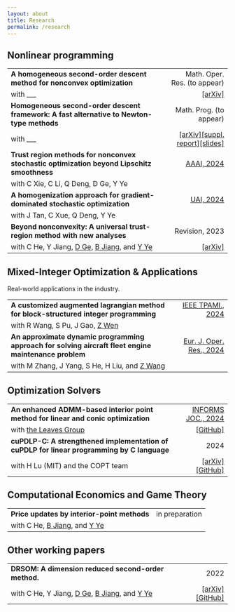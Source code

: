```yaml
---
layout: about
title: Research
permalink: /research
---
```



## Nonlinear programming

|                                                                                                                                                                                         |                                                                                                                                                                        |
| :-------------------------------------------------------------------------------------------------------------------------------------------------------------------------------------- | ---------------------------------------------------------------------------------------------------------------------------------------------------------------------: |
| **A homogeneous second-order descent method for nonconvex optimization**                                                                                                                |                                                                                                                                           Math. Oper. Res. (to appear) |
| with ___                                                                                                                                                                                |                                                                                                                             [[arXiv]](http://arxiv.org/abs/2211.08212) |
| **Homogeneous second-order descent framework: A fast alternative to Newton-type methods**                                                                                               |                                                                                                                                                Math. Prog. (to appear) |
| with ___                                                                                                                                                                                | [[arXiv]](https://doi.org/10.48550/arXiv.2306.17516)[[suppl. report]](/assets/pdfs/bisection.pdf)[[slides]](https://web.stanford.edu/class/msande314/lecture16OPTMLDS) |
| **Trust region methods for nonconvex stochastic optimization beyond Lipschitz smoothness**                                                                                              |                                                                                                   [AAAI, 2024](https://ojs.aaai.org/index.php/AAAI/article/view/29537) |
| with C Xie, C Li, Q Deng, D Ge, Y Ye                                                                                                                                                    |                                                                                                                                                                        |
| **A homogenization approach for gradient-dominated stochastic optimization**                                                                                                            |                                                                                                            [UAI, 2024](https://proceedings.mlr.press/v244/tan24a.html) |
| with J Tan, C Xue, Q Deng, Y Ye                                                                                                                                                         |                                                                                                                                                                        |
| **Beyond nonconvexity: A universal trust-region method with new analyses**                                                                                                              |                                                                                                                                                         Revision, 2023 |
| with C He, Y Jiang, [D Ge](https://www.acem.sjtu.edu.cn/en/faculty/gedongdong.html), [B Jiang](https://sites.google.com/site/isyebojiang/), and [Y Ye](https://web.stanford.edu/~yyye/) |                                                                                                                             [[arXiv]](http://arxiv.org/abs/2311.11489) |



## Mixed-Integer Optimization & Applications
Real-world applications in the industry.

|                                                                                                       |                                                                        |
| :---------------------------------------------------------------------------------------------------- | ---------------------------------------------------------------------: |
| **A customized augmented lagrangian method for block-structured integer programming**                 |        [IEEE TPAMI., 2024](https://doi.org/10.1109/TPAMI.2024.3416514) |
| with R Wang, S Pu, J Gao, [Z Wen](http://faculty.bicmr.pku.edu.cn/~wenzw)                             |                                                                        |
| **An approximate dynamic programming approach for solving aircraft fleet engine maintenance problem** | [Eur. J. Oper. Res., 2024](https://doi.org/10.1016/j.ejor.2024.10.008) |
| with M Zhang, J Yang, S He, H Liu, and [Z Wang](https://mypage.cuhk.edu.cn/academics/wangzizhuo/)     |                                                                        |

## Optimization Solvers

|                                                                                            |                                                                                                 |
| :----------------------------------------------------------------------------------------- | ----------------------------------------------------------------------------------------------: |
| **An enhanced ADMM-based interior point method for linear and conic optimization**         |                                    [INFORMS JOC., 2024](https://doi.org/10.1287/ijoc.2023.0017) |
| with [the Leaves Group](#https://github.com/leavesgrp)                                     |                                             [[GitHub]](https://github.com/INFORMSJoC/2023.0017) |
| **cuPDLP-C: A strengthened implementation of cuPDLP for linear programming by C language** |                                                                                            2024 |
| with H Lu (MIT) and the COPT team                                                          | [[arXiv]](https://arxiv.org/abs/2312.14832) [[GitHub]](https://github.com/COPT-Public/cuPDLP-C) |

## Computational Economics and Game Theory

|                                                                                                               |                |
| :------------------------------------------------------------------------------------------------------------ | -------------: |
| **Price updates by interior-point methods**                                                                   | in preparation |
| with C He, [B Jiang](https://sites.google.com/site/isyebojiang/), and [Y Ye](https://web.stanford.edu/~yyye/) |                |


## Other working papers

|                                                                                                                                                                                         |                                                                                            |
| :-------------------------------------------------------------------------------------------------------------------------------------------------------------------------------------- | -----------------------------------------------------------------------------------------: |
| **DRSOM: A dimension reduced second-order method.**                                                                                                                                     |                                                                                       2022 |
| with C He, Y Jiang, [D Ge](https://www.acem.sjtu.edu.cn/en/faculty/gedongdong.html), [B Jiang](https://sites.google.com/site/isyebojiang/), and [Y Ye](https://web.stanford.edu/~yyye/) | [[arXiv]](http://arxiv.org/abs/2208.00208)[[GitHub]](https://github.com/bzhangcw/DRSOM.jl) |